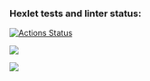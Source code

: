 ### Hexlet tests and linter status:
[![Actions Status](https://github.com/boriy107/frontend-project-44/workflows/hexlet-check/badge.svg)](https://github.com/boriy107/frontend-project-44/actions)

<a href="https://codeclimate.com/github/boriy107/frontend-project-44/maintainability"><img src="https://api.codeclimate.com/v1/badges/ff0bcbc293cf0d24121b/maintainability" /></a>

<a href="https://asciinema.org/a/x1RmT77oNfEnGZh1LAptaxsLh" target="_blank"><img src="https://asciinema.org/a/x1RmT77oNfEnGZh1LAptaxsLh.svg" /></a>